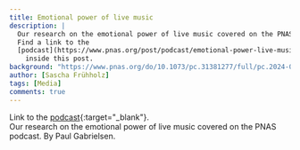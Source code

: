 ```yaml
---
title: Emotional power of live music
description: |
  Our research on the emotional power of live music covered on the PNAS podcast. By Paul Gabrielsen.
  Find a link to the
  [podcast](https://www.pnas.org/post/podcast/emotional-power-live-music){:target="_blank"}
    inside this post.
background: "https://www.pnas.org/do/10.1073/pc.31381277/full/pc.2024-05-20-1716210385907.jpg"
author: [Sascha Frühholz]
tags: [Media]
comments: true
---
```


Link to the
[podcast](https://www.pnas.org/post/podcast/emotional-power-live-music){:target="_blank"}.
<br />
Our research on the emotional power of live music covered on the PNAS podcast. By Paul Gabrielsen.
